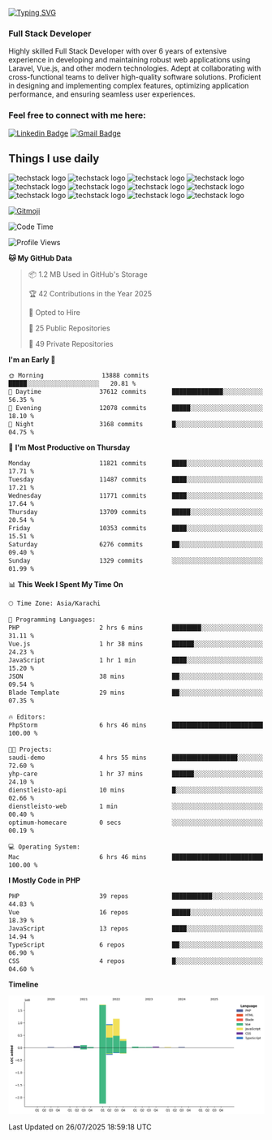 [![Typing SVG](https://readme-typing-svg.demolab.com?font=Permanent+Marker&size=31&pause=1000&color=00A11F&center=true&random=false&width=435&lines=Hi+%F0%9F%91%8B%2C+I'm+Waheed+Sindhani)](https://git.io/typing-svg)
### Full Stack Developer
Highly skilled Full Stack Developer with over 6 years of extensive experience in developing and maintaining robust web applications using Laravel, Vue.js, and other modern technologies. Adept at collaborating with cross-functional teams to deliver high-quality software solutions. Proficient in designing and implementing complex features, optimizing application performance, and ensuring seamless user experiences. 

### Feel free to connect with me here:

[![Linkedin Badge](https://img.shields.io/badge/-waheedsindhani-blue?style=flat-square&logo=Linkedin&logoColor=white&link=https://www.linkedin.com/in/waheed-sindhani/)](https://www.linkedin.com/in/waheed-sindhani/)
[![Gmail Badge](https://img.shields.io/badge/-waheed.eliccs@gmail.com-c14438?style=flat-square&logo=Gmail&logoColor=white&link=mailto:waheed.eliccs@gmail.com)](mailto:waheed.eliccs@gmail.com)

## Things I use daily
![techstack logo](https://readme-components.vercel.app/api?component=logo&logo=react&text=false&animation=spin&fill=000000&svgfill=2d79c7)
![techstack logo](https://readme-components.vercel.app/api?component=logo&logo=vue.js&text=false&fill=000000&svgfill=4FC08D)
![techstack logo](https://readme-components.vercel.app/api?component=logo&logo=laravel&text=false&fill=000000&svgfill=FF2D20)
![techstack logo](https://readme-components.vercel.app/api?component=logo&logo=javascript&text=false&fill=000000&svgfill=F7DF1E)
![techstack logo](https://readme-components.vercel.app/api?component=logo&logo=mysql&text=false&fill=000000&svgfill=4479A1)
![techstack logo](https://readme-components.vercel.app/api?component=logo&logo=quasar&text=false&svgfill=050A14&fill=ffffaa&animation=spin)
![techstack logo](https://readme-components.vercel.app/api?component=logo&logo=typescript&text=false&fill=000000&svgfill=3178C6)
![techstack logo](https://readme-components.vercel.app/api?component=logo&logo=node.js&text=false&fill=000000&svgfill=5FA04E)
![techstack logo](https://readme-components.vercel.app/api?component=logo&logo=tailwindcss&text=false&fill=000000&svgfill=06B6D4)
![techstack logo](https://readme-components.vercel.app/api?component=logo&logo=docker&text=false&fill=000000&svgfill=2496ED)
![techstack logo](https://readme-components.vercel.app/api?component=logo&logo=linux&text=false&fill=000000&svgfill=FCC624)
![techstack logo](https://readme-components.vercel.app/api?component=logo&logo=amazonaws&text=false&fill=000000&svgfill=232F3E)



<!--
**Sindhani/sindhani** is a ✨ _special_ ✨ repository because its `README.md` (this file) appears on your GitHub profile.

Here are some ideas to get you started:

- 🔭 I’m currently working on ...
- 🌱 I’m currently learning ...
- 👯 I’m looking to collaborate on ...
- 🤔 I’m looking for help with ...
- 💬 Ask me about ...
- 📫 How to reach me: ...
- 😄 Pronouns: ...
- ⚡ Fun fact: ...
-->
<a href="https://gitmoji.dev">
  <img
    src="https://img.shields.io/badge/gitmoji-%20😜%20😍-FFDD67.svg?style=flat-square"
    alt="Gitmoji"
  />
</a>

<!--START_SECTION:waka-->
![Code Time](http://img.shields.io/badge/Code%20Time-1%2C072%20hrs%208%20mins-blue)

![Profile Views](http://img.shields.io/badge/Profile%20Views-2-blue)

**🐱 My GitHub Data** 

> 📦 1.2 MB Used in GitHub's Storage 
 > 
> 🏆 42 Contributions in the Year 2025
 > 
> 💼 Opted to Hire
 > 
> 📜 25 Public Repositories 
 > 
> 🔑 49 Private Repositories 
 > 
**I'm an Early 🐤** 

```text
🌞 Morning                13888 commits       █████░░░░░░░░░░░░░░░░░░░░   20.81 % 
🌆 Daytime                37612 commits       ██████████████░░░░░░░░░░░   56.35 % 
🌃 Evening                12078 commits       █████░░░░░░░░░░░░░░░░░░░░   18.10 % 
🌙 Night                  3168 commits        █░░░░░░░░░░░░░░░░░░░░░░░░   04.75 % 
```
📅 **I'm Most Productive on Thursday** 

```text
Monday                   11821 commits       ████░░░░░░░░░░░░░░░░░░░░░   17.71 % 
Tuesday                  11487 commits       ████░░░░░░░░░░░░░░░░░░░░░   17.21 % 
Wednesday                11771 commits       ████░░░░░░░░░░░░░░░░░░░░░   17.64 % 
Thursday                 13709 commits       █████░░░░░░░░░░░░░░░░░░░░   20.54 % 
Friday                   10353 commits       ████░░░░░░░░░░░░░░░░░░░░░   15.51 % 
Saturday                 6276 commits        ██░░░░░░░░░░░░░░░░░░░░░░░   09.40 % 
Sunday                   1329 commits        ░░░░░░░░░░░░░░░░░░░░░░░░░   01.99 % 
```


📊 **This Week I Spent My Time On** 

```text
🕑︎ Time Zone: Asia/Karachi

💬 Programming Languages: 
PHP                      2 hrs 6 mins        ████████░░░░░░░░░░░░░░░░░   31.11 % 
Vue.js                   1 hr 38 mins        ██████░░░░░░░░░░░░░░░░░░░   24.23 % 
JavaScript               1 hr 1 min          ████░░░░░░░░░░░░░░░░░░░░░   15.20 % 
JSON                     38 mins             ██░░░░░░░░░░░░░░░░░░░░░░░   09.54 % 
Blade Template           29 mins             ██░░░░░░░░░░░░░░░░░░░░░░░   07.35 % 

🔥 Editors: 
PhpStorm                 6 hrs 46 mins       █████████████████████████   100.00 % 

🐱‍💻 Projects: 
saudi-demo               4 hrs 55 mins       ██████████████████░░░░░░░   72.60 % 
yhp-care                 1 hr 37 mins        ██████░░░░░░░░░░░░░░░░░░░   24.10 % 
dienstleisto-api         10 mins             █░░░░░░░░░░░░░░░░░░░░░░░░   02.66 % 
dienstleisto-web         1 min               ░░░░░░░░░░░░░░░░░░░░░░░░░   00.40 % 
optimum-homecare         0 secs              ░░░░░░░░░░░░░░░░░░░░░░░░░   00.19 % 

💻 Operating System: 
Mac                      6 hrs 46 mins       █████████████████████████   100.00 % 
```

**I Mostly Code in PHP** 

```text
PHP                      39 repos            ███████████░░░░░░░░░░░░░░   44.83 % 
Vue                      16 repos            █████░░░░░░░░░░░░░░░░░░░░   18.39 % 
JavaScript               13 repos            ████░░░░░░░░░░░░░░░░░░░░░   14.94 % 
TypeScript               6 repos             ██░░░░░░░░░░░░░░░░░░░░░░░   06.90 % 
CSS                      4 repos             █░░░░░░░░░░░░░░░░░░░░░░░░   04.60 % 
```



**Timeline**

![Lines of Code chart](https://raw.githubusercontent.com/Sindhani/Sindhani/main/assets/bar_graph.png)


 Last Updated on 26/07/2025 18:59:18 UTC
<!--END_SECTION:waka-->
